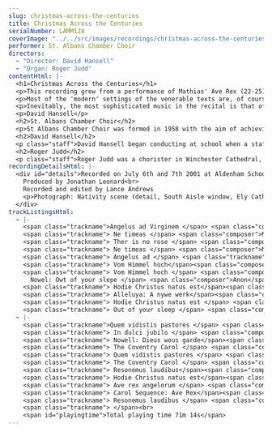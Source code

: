```yaml
---
slug: christmas-across-the-centuries
title: Christmas Across the Centuries
serialNumber: LAMM128
coverImage: "../../src/images/recordings/christmas-across-the-centuries.jpg"
performer: St. Albans Chamber Choir
directors:
  - "Director: David Hansell"
  - "Organ: Roger Judd"
contentHtml: |-
  <h1>Christmas Across the Centuries</h1>
  <p>This recording grew from a performance of Mathias' Ave Rex (22-25) given by St Albans Chamber Choir in 1999. The original medieval melodies for three of the texts were already known to us (3,10,15) but did the old melody survive for the fourth? The discovery that it did (21) and our knowledge of several other medieval/modern pairs (1/5, 8/12, 16/18, 19/26) provided an ample framework for what became an interesting and wide-ranging project. The time-span of the programme was extended backwards by the inclusion of plainchant (4,9,13) and the 15th/20th century gap was bridged by the inclusion of music from the core Renaissance/Baroque SACC repertoire (2,6,7,14,20). All this meant that a piece from the first concert the choir gave in 1958 (20) was included and the programme was completed by two motets by Francis Poulenc (11,17 - linked to 9/20 and 13 respectively) whose music was prominent in SACC programmes 1998-2001.</p>
  <p>Most of the 'modern' settings of the venerable texts are, of course, original compositions though it is interesting that the composers often reflect medieval techniques by, for example, alternating vocal forces (12) or building their harmony on parallel fifths and fourths (18,22-25). However, the art of the arranger is also amply represented. The oldest of these is the unknown 15th century hand that added a counter-melody to the fine 14th century Resonemus laudibus (19), a tune which also proved irresistible to the doyen of modern carol arrangers, David Willcocks (26). Chronologically between these two lies the work of Michael Praetorius and JS Bach. The former's prodigious output of music based on Lutheran chorales (hymns) ranges from duets to polychoral extravaganzas in as many as 20 parts. From these riches we have taken two sturdy four part harmonisations (6,14i), a four part polyphonic setting (14iii) and a setting for eight voices, divided into two choirs (14iv). The second verse of In dulci jubilo is also in eight parts, but disposed as one sonorous ensemble.</p>
  <p>Inevitably, the most sophisticated music in the recital is that of Bach. His Vom Himmel hoch (7) was composed as one of four seasonal interpolations included in the first version of Magnificat. Here, a technique often heard in his organ music is used, wherein the noble melody is heard in long notes accompanied by a contrapuntal tapestry woven from faster moving fragments of itself.</p>
  <p>David Hansell</p>
  <h2>St. Albans Chamber Choir</h2>
  <p>St Albans Chamber Choir was formed in 1958 with the aim of achieving the highest standards of performance in programmes of both familiar and less well known music. Its repertoire ranges from music of the fifteenth century to works commissioned by the Choir from contemporary composers, including Nicola LeFanu, John Joubert, John Tavener and most recently Malcolm Singer. Acclaimed for its a capella singing, the Choir also works regularly with professional instrumentalists, orchestras and soloists. Among its awards, the Choir won in 1994 a coveted BT Innovations Award for its mixed-media event 'Images', featuring music from and inspired by the Russian Orthodox Church together with an exhibition of icons, and in 1999 the Choir was awarded an Eastern Arts Voluntary Music Development Grant to develop its programming and commission a major new work. The Choir performs both locally and in London, and also makes regular visits to Germany through its 26-year association with the Wormser Kantorei from St Albans' twin town, Worms.</p>
  <h2>David Hansell</h2>
  <p class="staff">David Hansell began conducting at school when a staff shortage led to his directing the second orchestra. At Durham University he specialised in Renaissance and Baroque music, conducting concerts to celebrate Praetorius and Schütz among others. He sang as a choral scholar in the Cathedral choir, was Assistant Organist at the University Church and, while a postgraduate student, conducted the University Chamber Choir. Despite (or perhaps because of) these activities, he achieved both first and research degrees and diplomas in organ playing and conducting. As a conductor and continuo player he has made numerous appearances in both the UK and further afield, including two tours of the USA. David now focuses on the vocal ensemble Sospiri, of which he is the continuo player, the Esher-based Ripieno Choir, and St Albans Chamber Choir, of which he became the conductor in 1997. He also edits music by Marc-Antoine Charpentier, and is a regular contributor to the specialist magazine Early Music Review.</p>
  <h2>Roger Judd</h2>
  <p class="staff">Roger Judd was a chorister in Winchester Cathedral, and continued his musical career as organ scholar at Pembroke College, Cambridge, where he studied with Sir David Willcocks. For the past fifteen years he has been Assistant Organist of St George's Chapel, Windsor Castle, where he accompanies the Chapel Choir in their services, broadcasts, concerts and recordings. He was organist in 1999 to the Royal Wedding of Prince Edward and Sophie Rhys-Jones and had a world-wide TV and radio audience of some 200 million! He teaches organ scholars at the Universities of London, Reading and Oxford, and the piano at Eton College. Roger is currently involved in a scheme, jointly sponsored by Slough Education and Eton College, to promote and foster interest in the organ amongst young children. He continues to perform widely within the UK, from Wakefield to the Isles of Scilly, and has made four solo CD recordings.</p>
recordingDetailsHtml: |-
  <div id="details">Recorded on July 6th and 7th 2001 at Aldenham School Chapel, Elstree, Hertfordshire, by kind permission of the Headmaster and the Chaplain.<br>
    Produced by Jonathan Leonard<br>
    Recorded and edited by Lance Andrews
    <p>Photograph: Nativity scene (detail, South Aisle window, Ely Cathedral) © copyright Woodmansterne </p>
  </div>
trackListingsHtml:
  - |-
    <span class="trackname">Angelus ad Virginem </span> <span class="composer"> Anon </span><br>
    <span class="trackname"> Ne timeas </span> <span class="composer">Maria Tomas Luis da Victoria </span><br>
    <span class="trackname"> Ther is no rose </span> <span class="composer">Anon </span><br>
    <span class="trackname"> Ne timeas </span> <span class="composer">Maria Plainchant</span><br>
    <span class="trackname"> Angelus ad </span> <span class="trackname">Virginem</span><span class="composer"> arr. David Willcocks</span><br>
    <span class="trackname"> Vom Himmel hoch</span><span class="composer"> Luther arr. M Praetorius </span><br>
    <span class="trackname"> Vom Himmel hoch </span> <span class="composer">Luther arr. J S Bach</span><span class="trackname"> <br>
      Nowel: Owt of your slepe </span> <span class="composer">Anon</span><br>
    <span class="trackname"> Hodie Christus natus est</span><span class="composer"> Plainchant</span><br>
    <span class="trackname"> Alleluya: A nywe werk</span><span class="composer"> Anon </span><br>
    <span class="trackname"> Hodie Christus natus est </span> <span class="composer">Francis Poulenc </span><br>
    <span class="trackname"> Out of your sleep </span> <span class="composer">Richard Rodney Bennett</span>
  - |-
    <span class="trackname">Quem vidistis pastores </span> <span class="composer"> Plainchant</span><br>
    <span class="trackname"> In dulci jubilo </span> <span class="composer">Anon </span><br>
    <span class="trackname"> Nowell: Dieus wous garde</span><span class="composer"> Richard Smert </span><br>
    <span class="trackname"> The Coventry Carol </span> <span class="composer">Anon </span><br>
    <span class="trackname"> Quem vidistis pastores </span> <span class="composer">Francis Poulenc </span><br>
    <span class="trackname"> The Coventry Carol </span> <span class="composer">Kenneth Leighton </span><br>
    <span class="trackname"> Resonemus laudibus</span><span class="composer"> Anon</span><br>
    <span class="trackname"> Hodie Christus natus est</span><span class="composer"> J P Sweelinck </span><br>
    <span class="trackname"> Ave rex angelorum </span> <span class="composer">Anon </span><br>
    <span class="trackname"> Carol Sequence: Ave Rex</span><span class="composer"> William Mathias </span><br>
    <span class="trackname"> Resonemus laudibus </span> <span class="composer">arr. David Willcocks </span><br>
    <span class="trackname"> </span><br>
    <span id="playingtime">Total playing time 71m 14s</span>
---
```

